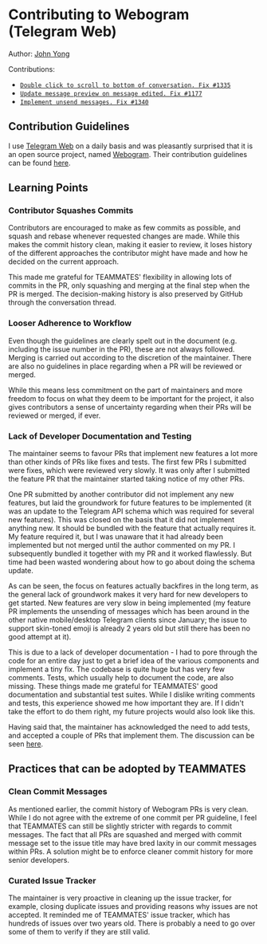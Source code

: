 # Contributing to Webogram (Telegram Web)

Author: [John Yong](https://github.com/whipermr5)

Contributions:

*   [`Double click to scroll to bottom of conversation. Fix #1335`](https://github.com/zhukov/webogram/pull/1360)
*   [`Update message preview on message edited. Fix #1177`](https://github.com/zhukov/webogram/pull/1378)
*   [`Implement unsend messages. Fix #1340`](https://github.com/zhukov/webogram/pull/1379)

## Contribution Guidelines

I use [Telegram Web](https://web.telegram.org) on a daily basis and was pleasantly surprised that it is an open source project, named [Webogram](https://github.com/zhukov/webogram). Their contribution guidelines can be found [here](https://github.com/zhukov/webogram/blob/master/CONTRIBUTING.md).

## Learning Points

### Contributor Squashes Commits

Contributors are encouraged to make as few commits as possible, and squash and rebase whenever requested changes are made. While this makes the commit history clean, making it easier to review, it loses history of the different approaches the contributor might have made and how he decided on the current approach.

This made me grateful for TEAMMATES' flexibility in allowing lots of commits in the PR, only squashing and merging at the final step when the PR is merged. The decision-making history is also preserved by GitHub through the conversation thread.

### Looser Adherence to Workflow

Even though the guidelines are clearly spelt out in the document (e.g. including the issue number in the PR), these are not always followed. Merging is carried out according to the discretion of the maintainer. There are also no guidelines in place regarding when a PR will be reviewed or merged.

While this means less commitment on the part of maintainers and more freedom to focus on what they deem to be important for the project, it also gives contributors a sense of uncertainty regarding when their PRs will be reviewed or merged, if ever.

### Lack of Developer Documentation and Testing

The maintainer seems to favour PRs that implement new features a lot more than other kinds of PRs like fixes and tests. The first few PRs I submitted were fixes, which were reviewed very slowly. It was only after I submitted the feature PR that the maintainer started taking notice of my other PRs.

One PR submitted by another contributor did not implement any new features, but laid the groundwork for future features to be implemented (it was an update to the Telegram API schema which was required for several new features). This was closed on the basis that it did not implement anything new. It should be bundled with the feature that actually requires it. My feature required it, but I was unaware that it had already been implemented but not merged until the author commented on my PR. I subsequently bundled it together with my PR and it worked flawlessly. But time had been wasted wondering about how to go about doing the schema update.

As can be seen, the focus on features actually backfires in the long term, as the general lack of groundwork makes it very hard for new developers to get started. New features are very slow in being implemented (my feature PR implements the unsending of messages which has been around in the other native mobile/desktop Telegram clients since January; the issue to support skin-toned emoji is already 2 years old but still there has been no good attempt at it).

This is due to a lack of developer documentation - I had to pore through the code for an entire day just to get a brief idea of the various components and implement a tiny fix. The codebase is quite huge but has very few comments. Tests, which usually help to document the code, are also missing. These things made me grateful for TEAMMATES' good documentation and substantial test suites. While I dislike writing comments and tests, this experience showed me how important they are. If I didn't take the effort to do them right, my future projects would also look like this.

Having said that, the maintainer has acknowledged the need to add tests, and accepted a couple of PRs that implement them. The discussion can be seen [here](https://github.com/zhukov/webogram/pull/1293).

## Practices that can be adopted by TEAMMATES

### Clean Commit Messages

As mentioned earlier, the commit history of Webogram PRs is very clean. While I do not agree with the extreme of one commit per PR guideline, I feel that TEAMMATES can still be slightly stricter with regards to commit messages. The fact that all PRs are squashed and merged with commit message set to the issue title may have bred laxity in our commit messages within PRs. A solution might be to enforce cleaner commit history for more senior developers.

### Curated Issue Tracker

The maintainer is very proactive in cleaning up the issue tracker, for example, closing duplicate issues and providing reasons why issues are not accepted. It reminded me of TEAMMATES' issue tracker, which has hundreds of issues over two years old. There is probably a need to go over some of them to verify if they are still valid.

